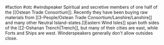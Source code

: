 #faction #otc #windspeaker 
Spiritual and secretive members of one half of the [[Ostean Trade Consortium]].  Recently they have been buying raw materials from [[3-People/Ostean Trade Consortium/Lanshire/Lanshire]] and many other Neutral Island-states.[[Eastern Wind Isles]] span both sides of the [[2-Oshanan Trench|Trench]], but many of their cities are east, while Forts and Ships are west.  Winderspeakers generally don't allow outsides close. 